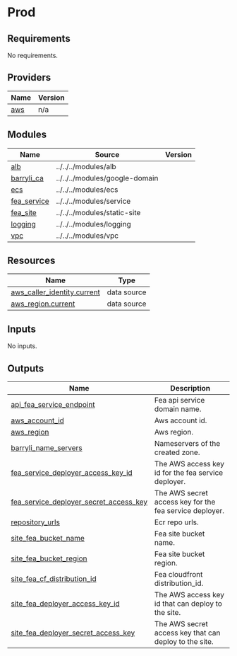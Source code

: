 # Prod

<!-- BEGIN_TF_DOCS -->
## Requirements

No requirements.

## Providers

| Name | Version |
|------|---------|
| <a name="provider_aws"></a> [aws](#provider\_aws) | n/a |

## Modules

| Name | Source | Version |
|------|--------|---------|
| <a name="module_alb"></a> [alb](#module\_alb) | ../../../modules/alb |  |
| <a name="module_barryli_ca"></a> [barryli\_ca](#module\_barryli\_ca) | ../../../modules/google-domain |  |
| <a name="module_ecs"></a> [ecs](#module\_ecs) | ../../../modules/ecs |  |
| <a name="module_fea_service"></a> [fea\_service](#module\_fea\_service) | ../../../modules/service |  |
| <a name="module_fea_site"></a> [fea\_site](#module\_fea\_site) | ../../../modules/static-site |  |
| <a name="module_logging"></a> [logging](#module\_logging) | ../../../modules/logging |  |
| <a name="module_vpc"></a> [vpc](#module\_vpc) | ../../../modules/vpc |  |

## Resources

| Name | Type |
|------|------|
| [aws_caller_identity.current](https://registry.terraform.io/providers/hashicorp/aws/latest/docs/data-sources/caller_identity) | data source |
| [aws_region.current](https://registry.terraform.io/providers/hashicorp/aws/latest/docs/data-sources/region) | data source |

## Inputs

No inputs.

## Outputs

| Name | Description |
|------|-------------|
| <a name="output_api_fea_service_endpoint"></a> [api\_fea\_service\_endpoint](#output\_api\_fea\_service\_endpoint) | Fea api service domain name. |
| <a name="output_aws_account_id"></a> [aws\_account\_id](#output\_aws\_account\_id) | Aws account id. |
| <a name="output_aws_region"></a> [aws\_region](#output\_aws\_region) | Aws region. |
| <a name="output_barryli_name_servers"></a> [barryli\_name\_servers](#output\_barryli\_name\_servers) | Nameservers of the created zone. |
| <a name="output_fea_service_deployer_access_key_id"></a> [fea\_service\_deployer\_access\_key\_id](#output\_fea\_service\_deployer\_access\_key\_id) | The AWS access key id for the fea service deployer. |
| <a name="output_fea_service_deployer_secret_access_key"></a> [fea\_service\_deployer\_secret\_access\_key](#output\_fea\_service\_deployer\_secret\_access\_key) | The AWS secret access key for the fea service deployer. |
| <a name="output_repository_urls"></a> [repository\_urls](#output\_repository\_urls) | Ecr repo urls. |
| <a name="output_site_fea_bucket_name"></a> [site\_fea\_bucket\_name](#output\_site\_fea\_bucket\_name) | Fea site bucket name. |
| <a name="output_site_fea_bucket_region"></a> [site\_fea\_bucket\_region](#output\_site\_fea\_bucket\_region) | Fea site bucket region. |
| <a name="output_site_fea_cf_distribution_id"></a> [site\_fea\_cf\_distribution\_id](#output\_site\_fea\_cf\_distribution\_id) | Fea cloudfront distribution\_id. |
| <a name="output_site_fea_deployer_access_key_id"></a> [site\_fea\_deployer\_access\_key\_id](#output\_site\_fea\_deployer\_access\_key\_id) | The AWS access key id that can deploy to the site. |
| <a name="output_site_fea_deployer_secret_access_key"></a> [site\_fea\_deployer\_secret\_access\_key](#output\_site\_fea\_deployer\_secret\_access\_key) | The AWS secret access key that can deploy to the site. |
<!-- END_TF_DOCS -->
